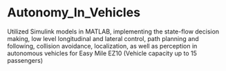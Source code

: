# Autonomy_In_Vehicles
Utilized Simulink models in MATLAB, implementing the state-flow decision making, low level longitudinal and lateral control, path planning and following, collision avoidance, localization, as well as perception in autonomous vehicles for Easy Mile EZ10 (Vehicle capacity up to 15 passengers)
